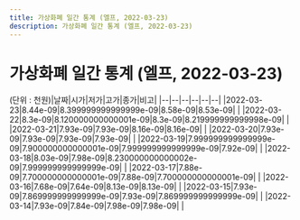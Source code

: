 ```yaml
---
title: 가상화폐 일간 통계 (엘프, 2022-03-23)
description: 가상화폐 일간 통계 (엘프, 2022-03-23)
---
```


가상화폐 일간 통계 (엘프, 2022-03-23)
===

(단위 : 천원)|날짜|시가|저가|고가|종가|비고|
|--|--|--|--|--|--|
|2022-03-23|8.44e-09|8.399999999999999e-09|8.58e-09|8.53e-09|    |
|2022-03-22|8.3e-09|8.120000000000001e-09|8.3e-09|8.219999999999998e-09|    |
|2022-03-21|7.93e-09|7.93e-09|8.16e-09|8.16e-09|    |
|2022-03-20|7.93e-09|7.93e-09|7.93e-09|7.93e-09|    |
|2022-03-19|7.999999999999999e-09|7.900000000000001e-09|7.999999999999999e-09|7.92e-09|    |
|2022-03-18|8.03e-09|7.98e-09|8.230000000000002e-09|7.999999999999999e-09|    |
|2022-03-17|7.88e-09|7.700000000000001e-09|7.88e-09|7.700000000000001e-09|    |
|2022-03-16|7.68e-09|7.64e-09|8.13e-09|8.13e-09|    |
|2022-03-15|7.93e-09|7.869999999999999e-09|7.93e-09|7.869999999999999e-09|    |
|2022-03-14|7.93e-09|7.84e-09|7.98e-09|7.98e-09|    |
